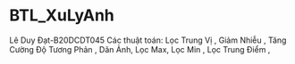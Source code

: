 # BTL_XuLyAnh
Lê Duy Đạt-B20DCDT045
Các thuật toán:
  Lọc Trung Vị ,
  Giảm Nhiễu ,
  Tăng Cường Độ Tương Phản ,
  Dãn Ảnh,
  Lọc Max,
  Lọc Min ,
  Lọc Trung Điểm ,
